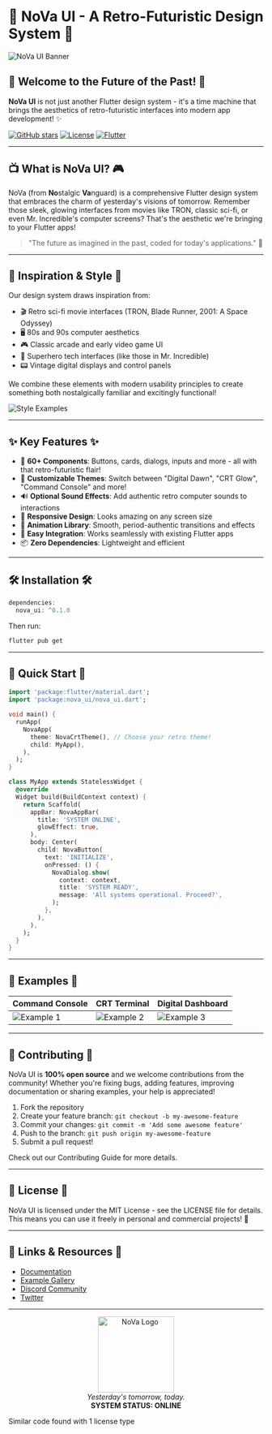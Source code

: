 # 🚀 NoVa UI - A Retro-Futuristic Design System 🌌

![NoVa UI Banner](https://via.placeholder.com/800x200/0a192f/ffffff?text=NoVa+UI)

## 🌟 Welcome to the Future of the Past! 🌟

**NoVa UI** is not just another Flutter design system - it's a time machine that brings the aesthetics of retro-futuristic interfaces into modern app development! ✨

[![GitHub stars](https://img.shields.io/github/stars/yourusername/nova_ui?style=social)](https://github.com/yourusername/nova_ui)
[![License](https://img.shields.io/badge/License-MIT-blue.svg)](LICENSE)
[![Flutter](https://img.shields.io/badge/Flutter-Powered-blue?logo=flutter)](https://flutter.dev)

---

## 📺 What is NoVa UI? 🎮

NoVa (from **No**stalgic **Va**nguard) is a comprehensive Flutter design system that embraces the charm of yesterday's visions of tomorrow. Remember those sleek, glowing interfaces from movies like TRON, classic sci-fi, or even Mr. Incredible's computer screens? That's the aesthetic we're bringing to your Flutter apps!

> "The future as imagined in the past, coded for today's applications." 🔮

---

## 💫 Inspiration & Style 💫

Our design system draws inspiration from:

- 🎬 Retro sci-fi movie interfaces (TRON, Blade Runner, 2001: A Space Odyssey)
- 🖥️ 80s and 90s computer aesthetics
- 🎮 Classic arcade and early video game UI
- 🦸 Superhero tech interfaces (like those in Mr. Incredible)
- 📟 Vintage digital displays and control panels

We combine these elements with modern usability principles to create something both nostalgically familiar and excitingly functional!

![Style Examples](https://via.placeholder.com/800x200/0a192f/ffffff?text=NoVa+UI+Style+Examples)

---

## ✨ Key Features ✨

- 🧩 **60+ Components**: Buttons, cards, dialogs, inputs and more - all with that retro-futuristic flair!
- 🎨 **Customizable Themes**: Switch between "Digital Dawn", "CRT Glow", "Command Console" and more!
- 🔊 **Optional Sound Effects**: Add authentic retro computer sounds to interactions
- 📱 **Responsive Design**: Looks amazing on any screen size
- 🌈 **Animation Library**: Smooth, period-authentic transitions and effects
- 🔌 **Easy Integration**: Works seamlessly with existing Flutter apps
- 📦 **Zero Dependencies**: Lightweight and efficient

---

## 🛠️ Installation 🛠️

```dart
dependencies:
  nova_ui: ^0.1.0
```

Then run:

```bash
flutter pub get
```

---

## 🚀 Quick Start 🚀

```dart
import 'package:flutter/material.dart';
import 'package:nova_ui/nova_ui.dart';

void main() {
  runApp(
    NovaApp(
      theme: NovaCrtTheme(), // Choose your retro theme!
      child: MyApp(),
    ),
  );
}

class MyApp extends StatelessWidget {
  @override
  Widget build(BuildContext context) {
    return Scaffold(
      appBar: NovaAppBar(
        title: 'SYSTEM ONLINE',
        glowEffect: true,
      ),
      body: Center(
        child: NovaButton(
          text: 'INITIALIZE',
          onPressed: () {
            NovaDialog.show(
              context: context,
              title: 'SYSTEM READY',
              message: 'All systems operational. Proceed?',
            );
          },
        ),
      ),
    );
  }
}
```

---

## 📸 Examples 📸

| Command Console | CRT Terminal | Digital Dashboard |
|----------------|--------------|-------------------|
| ![Example 1](https://via.placeholder.com/250x500/0a192f/ffffff?text=Example+1) | ![Example 2](https://via.placeholder.com/250x500/0a192f/ffffff?text=Example+2) | ![Example 3](https://via.placeholder.com/250x500/0a192f/ffffff?text=Example+3) |

---

## 🤝 Contributing 🤝

NoVa UI is **100% open source** and we welcome contributions from the community! Whether you're fixing bugs, adding features, improving documentation or sharing examples, your help is appreciated!

1. Fork the repository
2. Create your feature branch: `git checkout -b my-awesome-feature`
3. Commit your changes: `git commit -m 'Add some awesome feature'`
4. Push to the branch: `git push origin my-awesome-feature`
5. Submit a pull request!

Check out our Contributing Guide for more details.

---

## 📜 License 📜

NoVa UI is licensed under the MIT License - see the LICENSE file for details.
This means you can use it freely in personal and commercial projects! 🎉

---

## 🔗 Links & Resources 🔗

- [Documentation](https://nova-ui.docs)
- [Example Gallery](https://nova-ui.examples)
- [Discord Community](https://discord.gg/nova-ui)
- [Twitter](https://twitter.com/nova_ui)

---

<p align="center">
  <img src="https://via.placeholder.com/150/0a192f/ffffff?text=NoVa" alt="NoVa Logo" width="150">
  <br>
  <i>Yesterday's tomorrow, today.</i>
  <br>
  <b>SYSTEM STATUS: ONLINE</b>
</p>

Similar code found with 1 license type